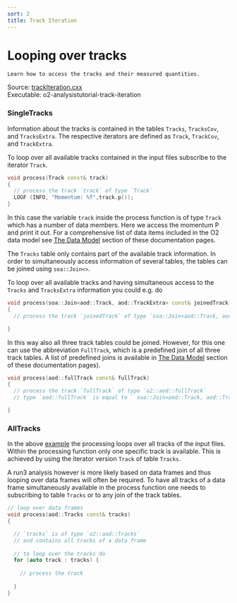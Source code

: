 ```yaml
---
sort: 2
title: Track Iteration
---
```


# Looping over tracks

```goal
Learn how to access the tracks and their measured quantities.
```

<div style="margin-bottom:5mm">
  Source: <a href="https://github.com/AliceO2Group/AliceO2/tree/dev/Analysis/Tutorials/src/trackIteration.cxx" target="_blank">trackIteration.cxx</a><br>
  Executable: o2-analysistutorial-track-iteration
</div>

<a name="singletracks"></a>
### SingleTracks

Information about the tracks is contained in the tables `Tracks`, `TracksCov`, and `TracksExtra`. The respective iterators are defined as `Track`, `TrackCov`, and `TrackExtra`.

To loop over all available tracks contained in the input files subscribe to the iterator `Track`. 

```cpp
void process(Track const& track)
{
  // process the track `track` of type `Track`
  LOGF (INFO, "Momentum: %f",track.p());
}
```

In this case the variable `track` inside the process function is of type `Track`
which has a number of data members. Here we access the momentum P and print it
out. For a comprehensive list of data items included in the O2 data model see
[The Data Model](../datamodel/) section of these documentation pages. 

The `Tracks` table only contains part of the available track information. In order to simultaneously access information of several tables, the tables can be joined using `soa::Join<>`.

To loop over all available tracks and having simultaneous access to the `Tracks` and `TracksExtra` information you could e.g. do

```cpp
void process(soa::Join<aod::Track, aod::TrackExtra> const& joinedTrack)
{
  // process the track `joinedTrack` of type `soa::Join<aod::Track, aod::TrackExtra>`

}
```

In this way also all three track tables could be joined. However, for this one can use the abbreviation `FullTrack`, which is a predefined join of all three track tables. A list of predefined joins is available in [The Data Model](../datamodel/joinsAndIterators.md) section of these documentation pages). 

```cpp
void process(aod::fullTrack const& fullTrack)
{
  // process the track `fullTrack` of type `o2::aod::fullTrack`
  // type `aod::fullTrack` is equal to ` soa::Join<aod::Track, aod::TrackCov, aod::TrackExtra>`

}
```

<a name="alltracks"></a>
### AllTracks

In the above <a href="#singletracks">example</a> the processing loops over all tracks of the input files. Within the processing function only one specific track is available. This is achieved by using the iterator version `Track` of table `Tracks`.

A run3 analysis however is more likely based on data frames and thus looping over data frames will often be required. To have all tracks of a data frame simultaneously available in the process function one needs to subscribing to table `Tracks` or to any join of the track tables.

```cpp
// loop over data frames
void process(aod::Tracks const& tracks)
{

  // `tracks` is of type `o2::aod::Tracks`
  // and contains all tracks of a data frame
  
  // to loop over the tracks do
  for (auto track : tracks) {
  
    // process the track
    
  }
}
```
